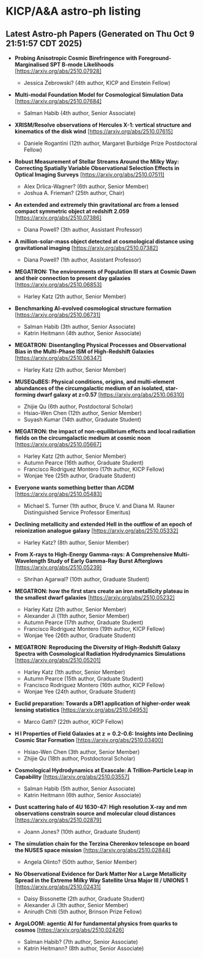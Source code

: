 # KICP/A&A astro-ph listing

## Latest Astro-ph Papers (Generated on Thu Oct  9 21:51:57 CDT 2025)

- **Probing Anisotropic Cosmic Birefringence with Foreground-Marginalised SPT B-mode Likelihoods**
[https://arxiv.org/abs/2510.07928]
  + Jessica Zebrowski? (4th author, KICP and Einstein Fellow)

- **Multi-modal Foundation Model for Cosmological Simulation Data**
[https://arxiv.org/abs/2510.07684]
  + Salman Habib (4th author, Senior Associate)

- **XRISM/Resolve observations of Hercules X-1: vertical structure and kinematics of the disk wind**
[https://arxiv.org/abs/2510.07615]
  + Daniele Rogantini (12th author, Margaret Burbidge Prize Postdoctoral Fellow)

- **Robust Measurement of Stellar Streams Around the Milky Way: Correcting Spatially Variable Observational Selection Effects in Optical Imaging Surveys**
[https://arxiv.org/abs/2510.07511]
  + Alex Drlica-Wagner? (6th author, Senior Member)
  + Joshua A. Frieman? (25th author, Chair)

- **An extended and extremely thin gravitational arc from a lensed compact symmetric object at redshift 2.059**
[https://arxiv.org/abs/2510.07386]
  + Diana Powell? (3th author, Assistant Professor)

- **A million-solar-mass object detected at cosmological distance using gravitational imaging**
[https://arxiv.org/abs/2510.07382]
  + Diana Powell? (1th author, Assistant Professor)

- **MEGATRON: The environments of Population III stars at Cosmic Dawn and their connection to present day galaxies**
[https://arxiv.org/abs/2510.06853]
  + Harley Katz (2th author, Senior Member)

- **Benchmarking AI-evolved cosmological structure formation**
[https://arxiv.org/abs/2510.06731]
  + Salman Habib (3th author, Senior Associate)
  + Katrin Heitmann (4th author, Senior Associate)

- **MEGATRON: Disentangling Physical Processes and Observational Bias in the Multi-Phase ISM of High-Redshift Galaxies**
[https://arxiv.org/abs/2510.06347]
  + Harley Katz (2th author, Senior Member)

- **MUSEQuBES: Physical conditions, origins, and multi-element abundances of the circumgalactic medium of an isolated, star-forming dwarf galaxy at z=0.57**
[https://arxiv.org/abs/2510.06310]
  + Zhijie Qu (6th author, Postdoctoral Scholar)
  + Hsiao-Wen Chen (12th author, Senior Member)
  + Suyash Kumar (14th author, Graduate Student)

- **MEGATRON: the impact of non-equilibrium effects and local radiation fields on the circumgalactic medium at cosmic noon**
[https://arxiv.org/abs/2510.05667]
  + Harley Katz (2th author, Senior Member)
  + Autumn Pearce (16th author, Graduate Student)
  + Francisco Rodriguez Montero (17th author, KICP Fellow)
  + Wonjae Yee (25th author, Graduate Student)

- **Everyone wants something better than $Λ$CDM**
[https://arxiv.org/abs/2510.05483]
  + Michael S. Turner (1th author, Bruce V. and Diana M. Rauner Distinguished Service Professor Emeritus)

- **Declining metallicity and extended HeII in the outflow of an epoch of reionization analogue galaxy**
[https://arxiv.org/abs/2510.05332]
  + Harley Katz? (8th author, Senior Member)

- **From X-rays to High-Energy Gamma-rays: A Comprehensive Multi-Wavelength Study of Early Gamma-Ray Burst Afterglows**
[https://arxiv.org/abs/2510.05239]
  + Shrihan Agarwal? (10th author, Graduate Student)

- **MEGATRON: how the first stars create an iron metallicity plateau in the smallest dwarf galaxies**
[https://arxiv.org/abs/2510.05232]
  + Harley Katz (2th author, Senior Member)
  + Alexander Ji (11th author, Senior Member)
  + Autumn Pearce (17th author, Graduate Student)
  + Francisco Rodriguez Montero (19th author, KICP Fellow)
  + Wonjae Yee (26th author, Graduate Student)

- **MEGATRON: Reproducing the Diversity of High-Redshift Galaxy Spectra with Cosmological Radiation Hydrodynamics Simulations**
[https://arxiv.org/abs/2510.05201]
  + Harley Katz (1th author, Senior Member)
  + Autumn Pearce (15th author, Graduate Student)
  + Francisco Rodriguez Montero (16th author, KICP Fellow)
  + Wonjae Yee (24th author, Graduate Student)

- **Euclid preparation: Towards a DR1 application of higher-order weak lensing statistics**
[https://arxiv.org/abs/2510.04953]
  + Marco Gatti? (22th author, KICP Fellow)

- **H I Properties of Field Galaxies at $\boldsymbol{z\approx 0.2}$-0.6: Insights into Declining Cosmic Star Formation**
[https://arxiv.org/abs/2510.03400]
  + Hsiao-Wen Chen (3th author, Senior Member)
  + Zhijie Qu (18th author, Postdoctoral Scholar)

- **Cosmological Hydrodynamics at Exascale: A Trillion-Particle Leap in Capability**
[https://arxiv.org/abs/2510.03557]
  + Salman Habib (5th author, Senior Associate)
  + Katrin Heitmann (6th author, Senior Associate)

- **Dust scattering halo of 4U 1630-47: High resolution X-ray and mm observations constrain source and molecular cloud distances**
[https://arxiv.org/abs/2510.02879]
  + Joann Jones? (10th author, Graduate Student)

- **The simulation chain for the Terzina Cherenkov telescope on board the NUSES space mission**
[https://arxiv.org/abs/2510.02844]
  + Angela Olinto? (50th author, Senior Member)

- **No Observational Evidence for Dark Matter Nor a Large Metallicity Spread in the Extreme Milky Way Satellite Ursa Major III / UNIONS 1**
[https://arxiv.org/abs/2510.02431]
  + Daisy Bissonette (2th author, Graduate Student)
  + Alexander Ji (3th author, Senior Member)
  + Anirudh Chiti (5th author, Brinson Prize Fellow)

- **ArgoLOOM: agentic AI for fundamental physics from quarks to cosmos**
[https://arxiv.org/abs/2510.02426]
  + Salman Habib? (7th author, Senior Associate)
  + Katrin Heitmann? (8th author, Senior Associate)

